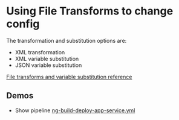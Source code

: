 # Using File Transforms to change config

The transformation and substitution options are:

- XML transformation
- XML variable substitution
- JSON variable substitution

[File transforms and variable substitution reference](https://docs.microsoft.com/en-us/azure/devops/pipelines/tasks/transforms-variable-substitution?view=azure-devops&tabs=Classic)

## Demos

- Show pipeline [ng-build-deploy-app-service.yml](https://github.com/arambazamba/food-app/blob/master/az-pipelines/ng-build-deploy-app-service.yml)
